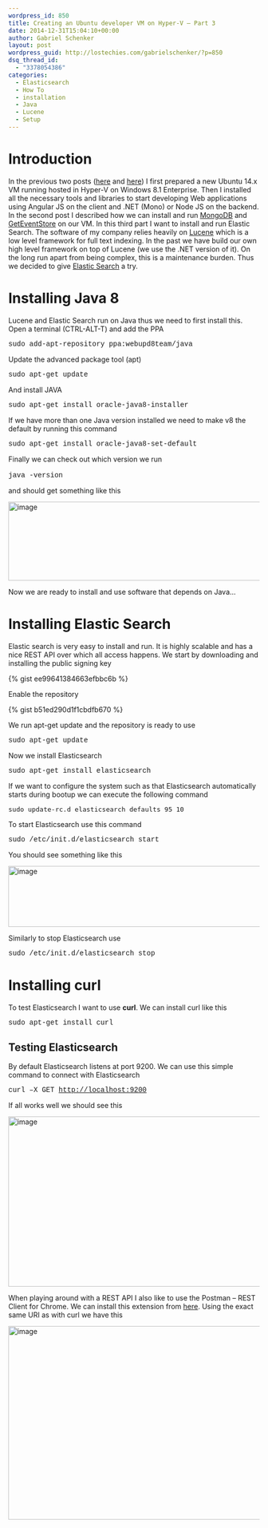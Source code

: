 ```yaml
---
wordpress_id: 850
title: Creating an Ubuntu developer VM on Hyper-V – Part 3
date: 2014-12-31T15:04:10+00:00
author: Gabriel Schenker
layout: post
wordpress_guid: http://lostechies.com/gabrielschenker/?p=850
dsq_thread_id:
  - "3378054386"
categories:
  - Elasticsearch
  - How To
  - installation
  - Java
  - Lucene
  - Setup
---
```

# Introduction

In the previous two posts ([here](https://lostechies.com/gabrielschenker/2014/12/29/creating-an-ubuntu-developer-vm-on-hyper-v/) and [here](https://lostechies.com/gabrielschenker/2014/12/30/creating-an-ubuntu-developer-vm-on-hyper-v-part-2/)) I first prepared a new Ubuntu 14.x VM running hosted in Hyper-V on Windows 8.1 Enterprise. Then I installed all the necessary tools and libraries to start developing Web applications using Angular JS on the client and .NET (Mono) or Node JS on the backend. In the second post I described how we can install and run [MongoDB](http://www.mongodb.org/) and [GetEventStore](http://geteventstore.com/) on our VM. In this third part I want to install and run Elastic Search. The software of my company relies heavily on [Lucene](http://lucene.apache.org/) which is a low level framework for full text indexing. In the past we have build our own high level framework on top of Lucene (we use the .NET version of it). On the long run apart from being complex, this is a maintenance burden. Thus we decided to give [Elastic Search](http://www.elasticsearch.org/) a try.

# Installing Java 8

Lucene and Elastic Search run on Java thus we need to first install this. Open a terminal (CTRL-ALT-T) and add the PPA

<font face="courier new">sudo add-apt-repository ppa:webupd8team/java</font>

Update the advanced package tool (apt)

<font face="courier new">sudo apt-get update</font>

And install JAVA

<font face="courier new">sudo apt-get install oracle-java8-installer</font>

If we have more than one Java version installed we need to make v8 the default by running this command

<font face="courier new">sudo apt-get install oracle-java8-set-default</font>

Finally we can check out which version we run

<font face="courier new">java -version</font>&nbsp;

and should get something like this

[<img style="border-top: 0px;border-right: 0px;border-bottom: 0px;border-left: 0px" border="0" alt="image" src="https://lostechies.com/content/gabrielschenker/uploads/2014/12/image_thumb6.png" width="598" height="158" />](https://lostechies.com/content/gabrielschenker/uploads/2014/12/image6.png)

Now we are ready to install and use software that depends on Java…

# Installing Elastic Search

Elastic search is very easy to install and run. It is highly scalable and has a nice REST API over which all access happens. We start by downloading and installing the public signing key

{% gist ee99641384663efbbc6b %}

Enable the repository

{% gist b51ed290d1f1cbdfb670 %}

We run apt-get update and the repository is ready to use

<font face="courier new">sudo apt-get update</font>

Now we install Elasticsearch 

<font face="courier new">sudo apt-get install elasticsearch</font>

If we want to configure the system such as that Elasticsearch automatically starts during bootup we can execute the following command

<pre><font size="3">sudo update-rc.d elasticsearch defaults 95 10</font></pre>

To start Elasticsearch use this command

<font face="courier new">sudo /etc/init.d/elasticsearch start</font>

You should see something like this

[<img style="border-top: 0px;border-right: 0px;border-bottom: 0px;border-left: 0px" border="0" alt="image" src="https://lostechies.com/content/gabrielschenker/uploads/2014/12/image_thumb7.png" width="733" height="122" />](https://lostechies.com/content/gabrielschenker/uploads/2014/12/image7.png) 

Similarly to stop Elasticsearch use

<font face="courier new">sudo /etc/init.d/elasticsearch stop</font>

# Installing curl

To test Elasticsearch I want to use **curl**. We can install curl like this

<font face="courier new">sudo apt-get install curl</font>

## Testing Elasticsearch

By default Elasticsearch listens at port 9200. We can use this simple command to connect with Elasticsearch

<font face="courier new">curl –X GET </font>[<font face="courier new">http://localhost:9200</font>](http://localhost:9200)

If all works well we should see this

[<img style="border-top: 0px;border-right: 0px;border-bottom: 0px;border-left: 0px" border="0" alt="image" src="https://lostechies.com/content/gabrielschenker/uploads/2014/12/image_thumb8.png" width="637" height="341" />](https://lostechies.com/content/gabrielschenker/uploads/2014/12/image8.png)

When playing around with a REST API I also like to use the Postman – REST Client for Chrome. We can install this extension from [here](https://chrome.google.com/webstore/detail/postman-rest-client/fdmmgilgnpjigdojojpjoooidkmcomcm?hl=en). Using the exact same URI as with curl we have this

[<img style="border-top: 0px;border-right: 0px;border-bottom: 0px;border-left: 0px" border="0" alt="image" src="https://lostechies.com/content/gabrielschenker/uploads/2014/12/image_thumb9.png" width="586" height="388" />](https://lostechies.com/content/gabrielschenker/uploads/2014/12/image9.png)
